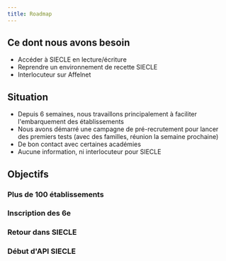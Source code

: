 ```yaml
---
title: Roadmap
---
```


## Ce dont nous avons besoin

- Accéder à SIECLE en lecture/écriture
- Reprendre un environnement de recette SIECLE
- Interlocuteur sur Affelnet


## Situation

- Depuis 6 semaines, nous travaillons principalement à faciliter l'embarquement des établissements
- Nous avons démarré une campagne de pré-recrutement pour lancer des premiers tests (avec des familles, réunion la semaine prochaine)
- De bon contact avec certaines académies
- Aucune information, ni interlocuteur pour SIECLE

## Objectifs

### Plus de 100 établissements

### Inscription des 6e

### Retour dans SIECLE

### Début d'API SIECLE

